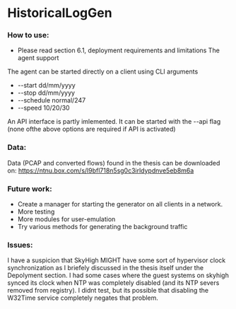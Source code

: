 # HistoricalLogGen

### How to use:
 - Please read section 6.1, deployment requirements and limitations
The agent support

The agent can be started directly on a client using CLI arguments
 
 - --start dd/mm/yyyy
 - --stop dd/mm/yyyy
 - --schedule normal/247
 - --speed 10/20/30

An API interface is partly imlemented. It can be started with the 
--api flag (none ofthe above options are required if API is activated)

### Data:
Data (PCAP and converted flows) found in the thesis can be downloaded on:
https://ntnu.box.com/s/l9bfl718n5sg0c3irldypdnve5eb8m6a

### Future work:
- Create a manager for starting the generator on all clients
in a network. 
- More testing
- More modules for user-emulation
- Try various methods for generating the background traffic

### Issues:
I have a suspicion that SkyHigh MIGHT have some sort of 
hypervisor clock synchronization as I briefely discussed in 
the thesis itself under the Depolyment section. I had 
some cases where the guest systems on skyhigh synced its 
clock when NTP was completely disabled (and its NTP severs
removed from registry). I didnt test, but its possible that
disabling the W32Time service completely negates that problem. 
